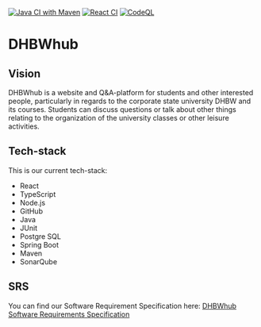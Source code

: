 [![Java CI with Maven](https://github.com/SE-TINF22B6/DHBWhub/actions/workflows/maven.yml/badge.svg)](https://github.com/SE-TINF22B6/DHBWhub/actions/workflows/maven.yml)
[![React CI](https://github.com/SE-TINF22B6/DHBWhub/actions/workflows/react.yml/badge.svg)](https://github.com/SE-TINF22B6/DHBWhub/actions/workflows/react.yml)
[![CodeQL](https://github.com/SE-TINF22B6/DHBWhub/actions/workflows/codeql.yml/badge.svg)](https://github.com/SE-TINF22B6/DHBWhub/actions/workflows/codeql.yml)

# DHBWhub 
## Vision
DHBWhub is a website and Q&A-platform for students and other interested people,
particularly in regards to the corporate state university DHBW and its courses. 
Students can discuss questions or talk about other things relating to the 
organization of the university classes or other leisure activities.

## Tech-stack
This is our current tech-stack:
* React
* TypeScript
* Node.js
* GitHub
* Java
* JUnit
* Postgre SQL
* Spring Boot
* Maven
* SonarQube

## SRS
You can find our Software Requirement Specification here: [DHBWhub Software Requirements Specification](https://github.com/SE-TINF22B6/DHBWhub/blob/master/docs/SOFTWARE_REQUIREMENTS_SPECIFICATION.md)
